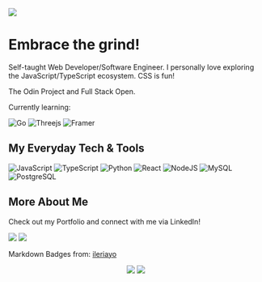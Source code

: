 ![](https://visitor-badge.laobi.icu/badge?page_id=maj-rf.maj-rf)

# Embrace the grind!

<!--
**bananabread08/bananabread08** is a ✨ _special_ ✨ repository because its `README.md` (this file) appears on your GitHub profile.--> 
Self-taught Web Developer/Software Engineer.
I personally love exploring the JavaScript/TypeScript ecosystem. CSS is fun!

The Odin Project and Full Stack Open.

Currently learning:

![Go](https://img.shields.io/badge/GO-%2300ADD8.svg?style=flat&logo=go&logoColor=white&color=FA5F55)
![Threejs](https://img.shields.io/badge/ThreeJS-black?style=flat&logo=three.js&logoColor=white&color=FA5F55)
![Framer](https://img.shields.io/badge/Framer-black?style=flat&logo=framer&logoColor=white&color=FA5F55)

## My Everyday Tech & Tools
![JavaScript](https://img.shields.io/badge/-JavaScript-000?style=flat&logoColor=white&logo=javascript&color=FA5F55)
![TypeScript](https://img.shields.io/badge/-TypeScript-000?style=flat&logoColor=white&logo=typescript&color=FA5F55)
![Python](https://img.shields.io/badge/-Python-000?style=flat&logoColor=white&logo=python&color=FA5F55)
![React](https://img.shields.io/badge/-React-000?style=flat&logoColor=white&logo=react&color=FA5F55)
![NodeJS](https://img.shields.io/badge/-NodeJS-000?style=flat&logoColor=white&logo=node.js&color=FA5F55)
![MySQL](https://img.shields.io/badge/MySQL-%2300f.svg?style=flat&logo=mysql&logoColor=white&color=FA5F55)
![PostgreSQL](https://img.shields.io/badge/PostgreSQL-%23316192.svg?style=flat&logo=postgresql&logoColor=white&color=FA5F55)

## More About Me
Check out my Portfolio and connect with me via LinkedIn!

 <a href="https://maj-dev.vercel.app/"><img src="https://img.shields.io/badge/-My%20Portfolio-blueviolet?style=flat&logo=Google-Chrome&logoColor=white"/></a>
 <a href="https://www.linkedin.com/in/ralph-majed-keene-fermin-601575231/"><img src="https://img.shields.io/badge/-My LinkedIn-0077B5?style=flat&logo=Linkedin&logoColor=white"/></a>

Markdown Badges from: [ileriayo](https://ileriayo.github.io/markdown-badges/)

<div align="center">
 <img class="img" src="https://github-readme-stats.vercel.app/api/top-langs/?username=maj-rf&theme=tokyonight&layout=compact&langs_count=8" />
 <img class="img" src="https://github-readme-stats.vercel.app/api?username=maj-rf&show_icons=true&theme=tokyonight" />
</div>


